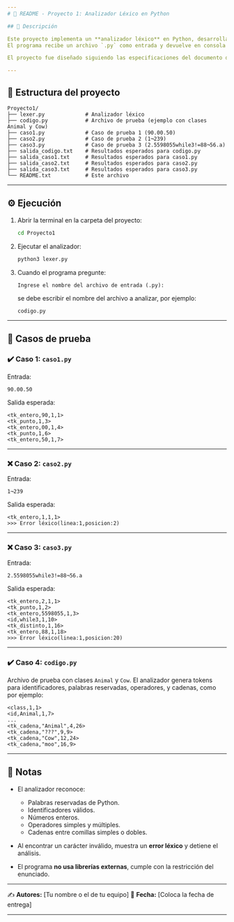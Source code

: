 ```yaml
---
# 📄 README - Proyecto 1: Analizador Léxico en Python

## 📌 Descripción

Este proyecto implementa un **analizador léxico** en Python, desarrollado desde cero y sin utilizar librerías externas.
El programa recibe un archivo `.py` como entrada y devuelve en consola una lista de **tokens** válidos con su lexema, línea y columna, o en caso de encontrar un símbolo no permitido, reporta un **error léxico** indicando la posición.

El proyecto fue diseñado siguiendo las especificaciones del documento de la materia.

---
```


## 📂 Estructura del proyecto

```
Proyecto1/
├── lexer.py             # Analizador léxico
├── codigo.py            # Archivo de prueba (ejemplo con clases Animal y Cow)
├── caso1.py             # Caso de prueba 1 (90.00.50)
├── caso2.py             # Caso de prueba 2 (1¬239)
├── caso3.py             # Caso de prueba 3 (2.5598055while3!=88¬56.a)
├── salida_codigo.txt    # Resultados esperados para codigo.py
├── salida_caso1.txt     # Resultados esperados para caso1.py
├── salida_caso2.txt     # Resultados esperados para caso2.py
├── salida_caso3.txt     # Resultados esperados para caso3.py
└── README.txt           # Este archivo
```

---

## ⚙️ Ejecución

1. Abrir la terminal en la carpeta del proyecto:

   ```bash
   cd Proyecto1
   ```

2. Ejecutar el analizador:

   ```bash
   python3 lexer.py
   ```

3. Cuando el programa pregunte:

   ```
   Ingrese el nombre del archivo de entrada (.py):
   ```

   se debe escribir el nombre del archivo a analizar, por ejemplo:

   ```
   codigo.py
   ```

---

## 🧪 Casos de prueba

### ✔️ Caso 1: `caso1.py`

Entrada:

```
90.00.50
```

Salida esperada:

```
<tk_entero,90,1,1>
<tk_punto,1,3>
<tk_entero,00,1,4>
<tk_punto,1,6>
<tk_entero,50,1,7>
```

---

### ❌ Caso 2: `caso2.py`

Entrada:

```
1¬239
```

Salida esperada:

```
<tk_entero,1,1,1>
>>> Error léxico(linea:1,posicion:2)
```

---

### ❌ Caso 3: `caso3.py`

Entrada:

```
2.5598055while3!=88¬56.a
```

Salida esperada:

```
<tk_entero,2,1,1>
<tk_punto,1,2>
<tk_entero,5598055,1,3>
<id,while3,1,10>
<tk_distinto,1,16>
<tk_entero,88,1,18>
>>> Error léxico(linea:1,posicion:20)
```

---

### ✔️ Caso 4: `codigo.py`

Archivo de prueba con clases `Animal` y `Cow`.
El analizador genera tokens para identificadores, palabras reservadas, operadores, y cadenas, como por ejemplo:

```
<class,1,1>
<id,Animal,1,7>
...
<tk_cadena,"Animal",4,26>
<tk_cadena,"???",9,9>
<tk_cadena,"Cow",12,24>
<tk_cadena,"moo",16,9>
```

---

## 🚀 Notas

* El analizador reconoce:

  * Palabras reservadas de Python.
  * Identificadores válidos.
  * Números enteros.
  * Operadores simples y múltiples.
  * Cadenas entre comillas simples o dobles.
* Al encontrar un carácter inválido, muestra un **error léxico** y detiene el análisis.
* El programa **no usa librerías externas**, cumple con la restricción del enunciado.

---

✍️ **Autores:** \[Tu nombre o el de tu equipo]
📅 **Fecha:** \[Coloca la fecha de entrega]

---
